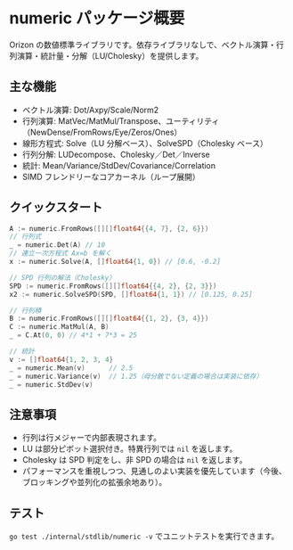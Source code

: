 # numeric パッケージ概要

Orizon の数値標準ライブラリです。依存ライブラリなしで、ベクトル演算・行列演算・統計量・分解（LU/Cholesky）を提供します。

## 主な機能
- ベクトル演算: Dot/Axpy/Scale/Norm2
- 行列演算: MatVec/MatMul/Transpose、ユーティリティ（NewDense/FromRows/Eye/Zeros/Ones）
- 線形方程式: Solve（LU 分解ベース）、SolveSPD（Cholesky ベース）
- 行列分解: LUDecompose、Cholesky／Det／Inverse
- 統計: Mean/Variance/StdDev/Covariance/Correlation
- SIMD フレンドリーなコアカーネル（ループ展開）

## クイックスタート
```go
A := numeric.FromRows([][]float64{{4, 7}, {2, 6}})
// 行列式
_ = numeric.Det(A) // 10
// 連立一次方程式 Ax=b を解く
x := numeric.Solve(A, []float64{1, 0}) // [0.6, -0.2]

// SPD 行列の解法（Cholesky）
SPD := numeric.FromRows([][]float64{{4, 2}, {2, 3}})
x2 := numeric.SolveSPD(SPD, []float64{1, 1}) // [0.125, 0.25]

// 行列積
B := numeric.FromRows([][]float64{{1, 2}, {3, 4}})
C := numeric.MatMul(A, B)
_ = C.At(0, 0) // 4*1 + 7*3 = 25

// 統計
v := []float64{1, 2, 3, 4}
_ = numeric.Mean(v)      // 2.5
_ = numeric.Variance(v)  // 1.25（母分散でない定義の場合は実装に依存）
_ = numeric.StdDev(v)
```

## 注意事項
- 行列は行メジャーで内部表現されます。
- LU は部分ピボット選択付き。特異行列では `nil` を返します。
- Cholesky は SPD 判定をし、非 SPD の場合は `nil` を返します。
- パフォーマンスを重視しつつ、見通しのよい実装を優先しています（今後、ブロッキングや並列化の拡張余地あり）。

## テスト
`go test ./internal/stdlib/numeric -v` でユニットテストを実行できます。
